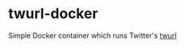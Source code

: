 # twurl-docker
Simple Docker container which runs Twitter's [twurl](https://github.com/twitter/twurl) 
